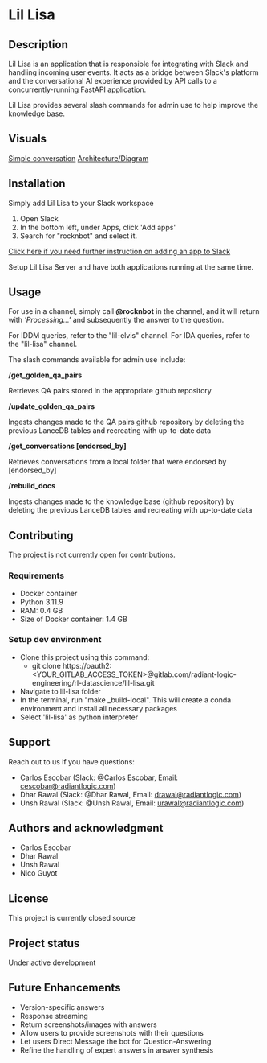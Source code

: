 # Lil Lisa
## Description

Lil Lisa is an application that is responsible for integrating with Slack and handling incoming user events. It acts as a bridge between Slack's platform and the conversational AI experience provided by API calls to a concurrently-running FastAPI application.  

Lil Lisa provides several slash commands for admin use to help improve the knowledge base.

## Visuals

[Simple conversation](./visuals/simple_conversation.png)
[Architecture/Diagram](./visuals/diagram.png)

## Installation

Simply add Lil Lisa to your Slack workspace

1. Open Slack
2. In the bottom left, under Apps, click 'Add apps'
3. Search for "rocknbot" and select it.

[Click here if you need further instruction on adding an app to Slack](https://slack.com/help/articles/202035138-Add-apps-to-your-Slack-workspace)

Setup Lil Lisa Server and have both applications running at the same time.
​
## Usage

For use in a channel, simply call **@rocknbot** in the channel, and it will return with *'Processing...'* and subsequently the answer to the question.

For IDDM queries, refer to the "lil-elvis" channel.
For IDA queries, refer to the "lil-lisa" channel.

The slash commands available for admin use include:

**/get_golden_qa_pairs**

Retrieves QA pairs stored in the appropriate github repository

**/update_golden_qa_pairs**

Ingests changes made to the QA pairs github repository by deleting the previous LanceDB tables and recreating with up-to-date data

**/get_conversations [endorsed_by]**

Retrieves conversations from a local folder that were endorsed by [endorsed_by]

**/rebuild_docs**

Ingests changes made to the knowledge base (github repository) by deleting the previous LanceDB tables and recreating with up-to-date data

## Contributing

The project is not currently open for contributions.

### Requirements

- Docker container
- Python 3.11.9
- RAM: 0.4 GB
- Size of Docker container: 1.4 GB

### Setup dev environment

- Clone this project using this command:
  - git clone https://oauth2:&lt;YOUR_GITLAB_ACCESS_TOKEN&gt;@gitlab.com/radiant-logic-engineering/rl-datascience/lil-lisa.git
- Navigate to lil-lisa folder
- In the terminal, run "make _build-local". This will create a conda environment and install all necessary packages
- Select 'lil-lisa' as python interpreter

## Support

Reach out to us if you have questions:
- Carlos Escobar (Slack: @Carlos Escobar, Email: cescobar@radiantlogic.com)
- Dhar Rawal (Slack: @Dhar Rawal, Email: drawal@radiantlogic.com)
- Unsh Rawal (Slack: @Unsh Rawal, Email: urawal@radiantlogic.com)

## Authors and acknowledgment

- Carlos Escobar
- Dhar Rawal
- Unsh Rawal
- Nico Guyot

## License

This project is currently closed source

## Project status

Under active development

## Future Enhancements

- Version-specific answers
- Response streaming
- Return screenshots/images with answers
- Allow users to provide screenshots with their questions
- Let users Direct Message the bot for Question-Answering
- Refine the handling of expert answers in answer synthesis